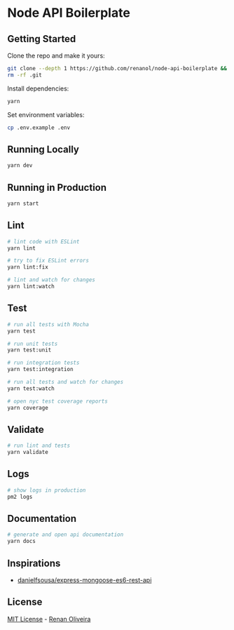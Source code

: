 # Node API Boilerplate


## Getting Started

Clone the repo and make it yours:

```bash
git clone --depth 1 https://github.com/renanol/node-api-boilerplate && cd node-api-boilerplate
rm -rf .git
```

Install dependencies:

```bash
yarn
```

Set environment variables:

```bash
cp .env.example .env
```

## Running Locally

```bash
yarn dev
```

## Running in Production

```bash
yarn start
```

## Lint

```bash
# lint code with ESLint
yarn lint

# try to fix ESLint errors
yarn lint:fix

# lint and watch for changes
yarn lint:watch
```

## Test

```bash
# run all tests with Mocha
yarn test

# run unit tests
yarn test:unit

# run integration tests
yarn test:integration

# run all tests and watch for changes
yarn test:watch

# open nyc test coverage reports
yarn coverage
```

## Validate

```bash
# run lint and tests
yarn validate
```

## Logs

```bash
# show logs in production
pm2 logs
```

## Documentation

```bash
# generate and open api documentation
yarn docs
```

## Inspirations

 - [danielfsousa/express-mongoose-es6-rest-api](https://github.com/danielfsousa/express-rest-es2017-boilerplate)

## License

[MIT License](README.md) - [Renan Oliveira](https://github.com/renanol)
